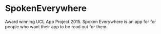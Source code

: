 # SpokenEverywhere
Award winning UCL App Project 2015.
Spoken Everywhere is an app for for people who want their app to be read out for them. 
